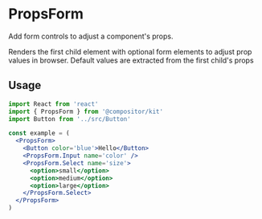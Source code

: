 # PropsForm

Add form controls to adjust a component's props.

Renders the first child element with optional form elements to adjust prop values in browser.
Default values are extracted from the first child's props

## Usage

```jsx
import React from 'react'
import { PropsForm } from '@compositor/kit'
import Button from '../src/Button'

const example = (
  <PropsForm>
    <Button color='blue'>Hello</Button>
    <PropsForm.Input name='color' />
    <PropsForm.Select name='size'>
      <option>small</option>
      <option>medium</option>
      <option>large</option>
    </PropsForm.Select>
  </PropsForm>
)
```
